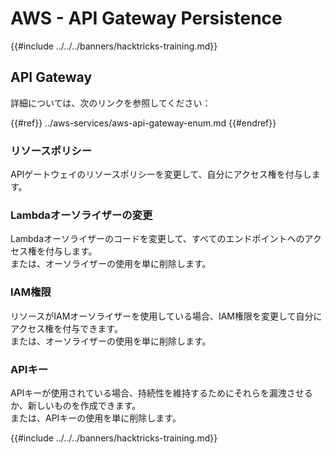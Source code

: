 # AWS - API Gateway Persistence

{{#include ../../../banners/hacktricks-training.md}}

## API Gateway

詳細については、次のリンクを参照してください：

{{#ref}}
../aws-services/aws-api-gateway-enum.md
{{#endref}}

### リソースポリシー

APIゲートウェイのリソースポリシーを変更して、自分にアクセス権を付与します。

### Lambdaオーソライザーの変更

Lambdaオーソライザーのコードを変更して、すべてのエンドポイントへのアクセス権を付与します。\
または、オーソライザーの使用を単に削除します。

### IAM権限

リソースがIAMオーソライザーを使用している場合、IAM権限を変更して自分にアクセス権を付与できます。\
または、オーソライザーの使用を単に削除します。

### APIキー

APIキーが使用されている場合、持続性を維持するためにそれらを漏洩させるか、新しいものを作成できます。\
または、APIキーの使用を単に削除します。

{{#include ../../../banners/hacktricks-training.md}}
